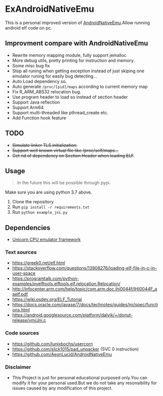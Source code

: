 # ExAndroidNativeEmu

This is a personal improved version of [AndroidNativeEmu](https://github.com/AeonLucid/AndroidNativeEmu).Allow running android elf code on pc.

## Improvment compare with AndroidNativeEmu

- Rewrite memory mapping module, fully support jemalloc
- More debug utils, pretty printing for instruction and memory.
- Some misc bug fix
- Stop all runing when getting exception instead of just skiping one emulator runing for easily bug detecting...
- Auto Load dependency so.
- Auto generate `/proc/[pid]/maps` according to current memory map
- Fix R_ARM_ABS32 relocation bug.
- Use program header to load so instead of section header
- Support Java reflection
- Support Arm64
- Support multi-threaded like pthread_create etc.
- Add Function hook feature

## TODO

- ~~Simulate linker TLS initialization.~~
- ~~Support well known virtual file like /proc/self/maps...~~
- ~~Get rid of dependency on Section Header when loading ELF~~.

## Usage

> In the future this will be possible through pypi.

Make sure you are using python 3.7 above.

1. Clone the repository
2. Run `pip install -r requirements.txt`
3. Run `python example_jni.py`

## Dependencies

- [Unicorn CPU emulator framework](https://github.com/unicorn-engine/unicorn)

### Text sources

- https://greek0.net/elf.html
- https://stackoverflow.com/questions/13908276/loading-elf-file-in-c-in-user-space
- https://programtalk.com/python-examples/pyelftools.elftools.elf.relocation.Relocation/
- http://infocenter.arm.com/help/topic/com.arm.doc.ihi0044f/IHI0044F_aaelf.pdf
- https://wiki.osdev.org/ELF_Tutorial
- https://docs.oracle.com/javase/7/docs/technotes/guides/jni/spec/functions.html
- https://android.googlesource.com/platform/dalvik/+/donut-release/vm/Jni.c

### Code sources

- https://github.com/lunixbochs/usercorn
- https://github.com/slick1015/pad_unpacker (SVC 0 instruction)
- https://github.com/AeonLucid/AndroidNativeEmu

### Disclaimer

- This Project is just for personal educational purposed only.You can modify it for your personal used.But we do not take any resonsibility for issues caused by any modification of this project.
